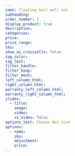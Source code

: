 ```yaml
---
name: floating bait well net
subheading:
order_number: 1
display_product: true
description:
categories:
price:
price_range:
sku:
show_as_crosssells: false
tag_color:
tag_text:
filter_handle:
filter_hoop:
filter_mesh:
left_column_html:
right_column_html:
warranty_left_column_html:
warranty_right_column_html:
slides:
  - title:
    image:
    video:
    is_video: false
options_text: Choose Net Size
options:
  - name:
    sku:
    adjustment:
    price:
---
```

